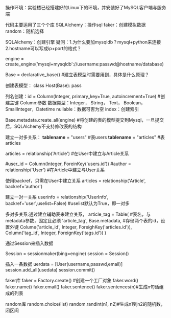 操作环境：实验楼已经搭建好的Linux下的环境，并安装好了MySQL客户端与服务端

代码主要运用了三个个库
SQLAlchemy：操作sql
faker：创建模拟数据
random：随机选择

SQLAlchemy：创建引擎
疑问：1.为什么要加mysqldb？mysql+python来连接
2.hostname可以写成ip+port的格式？

engine = create_engine('mysql+mysqldb'://username:passwd@hostname/database)

Base = declarative_base() #建立表模型时需要用到，具体是什么原理？

创建表模型：
class Host(Base):
	pass

列名创建：id = Column(Integer, primary_key=True, autoincrement=True) #创建主键
Column:参数
数据类型：Integer， String， Text， Boolean，SmallInteger，Datetime
nullable：数据可否为空
index：创建索引

Base.metadata.create_all(engine) #将创建的表的模型提交到Mysql，一旦提交后，SQLAlchemy不支持修改表的结构

建立一对多关系：
__tablename__ = "users"     #表users
__tablename__ = "articles"  #表articles

articles = relationship('Article') #在User中建立与Article关系

#user_id = Column(Integer, ForeinKey('users.id'))
#author = relationship('User') #在Article中建立与User关系

使用backref，只需在User中建立关系
articles = relationship('Article', backref='author')


建立一对一关系
userinfo = relationship('UserInfo', backref='user',uselist=False) #uselist默认为True，即一对多


多对多关系:通过建立辅助表来建立关系，
article_tag = Table(
	#表名，与metadata参数，固定且必须
	'article_tag', Base.metadata,
	#存储两个表的id，设置外键
	Colume('article_id', Integer, ForeighKey('articles.id')),
	Column('tag_id', Integer, ForeignKey('tags.id'))
	)

通过Session来插入数据

Session = sessionmaker(bing=engine)
session = Session()

插入一条数据
uerdata = [User(username,passwd,email)]
session.add_all(usedata)
session.commit()



faker库
faker = Factory.create() #创建一个工厂对象
faker.word()
faker.name()
faker.email()
faker.sentence()
faker.sentences(n)#生成n句话组成的列表


random库
random.choice(list)
random.randint(n1, n2)#生成n1到n2的随机数，闭区间